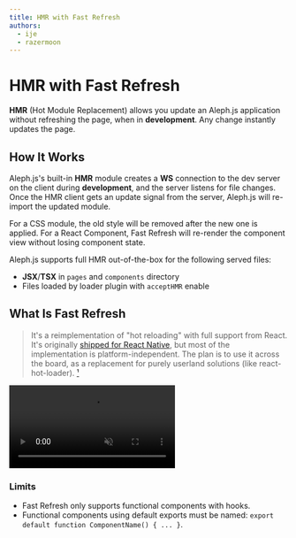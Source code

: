 ```yaml
---
title: HMR with Fast Refresh
authors:
  - ije
  - razermoon
---
```


# HMR with Fast Refresh

**HMR** (Hot Module Replacement) allows you update an Aleph.js application without refreshing the page, when in **development**. Any change instantly updates the page.

## How It Works

Aleph.js's built-in **HMR** module creates a **WS** connection to the dev server on the client during **development**, and the server listens for file changes. Once the HMR client gets an update signal from the server, Aleph.js will re-import the updated module.

For a CSS module, the old style will be removed after the new one is applied. For a React Component, Fast Refresh will re-render the component view without losing component state.

Aleph.js supports full HMR out-of-the-box for the following served files:

- **JSX**/**TSX** in `pages` and `components` directory
- Files loaded by loader plugin with `acceptHMR` enable

## What Is Fast Refresh

> It's a reimplementation of "hot reloading" with full support from React. It's originally [shipped for React Native](https://twitter.com/dan_abramov/status/1169687758849400832), but most of the implementation is platform-independent. The plan is to use it across the board, as a replacement for purely userland solutions (like react-hot-loader). [¹]

<video src="/docs/fast-refresh.mp4" loop autoplay muted></video>

[¹]: https://github.com/facebook/react/issues/16604#issuecomment-528663101

### Limits

- Fast Refresh only supports functional components with hooks.
- Functional components using default exports must be named: `export default function ComponentName() { ... }`.
